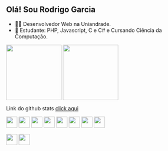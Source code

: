 ## Olá! Sou Rodrigo Garcia

- 👨‍💻 Desenvolvedor Web na Uniandrade.
- 🌱 Estudante: PHP, Javascript, C e C# e Cursando Ciência da Computação.

<div>
  <picture>
  <source 
    srcset="https://github-readme-stats.vercel.app/api?username=rodrigosrising&show_icons=true&theme=dracula&locale=PT-br&count_private=true"
    media="(prefers-color-scheme: dark)"
  />
  <source
    srcset="https://github-readme-stats.vercel.app/api?username=rodrigosrising&show_icons=true"
    media="(prefers-color-scheme: light), (prefers-color-scheme: no-preference)"
  />
  <source
    srcset="https://github-readme-stats.vercel.app/api?username=rodrigosrising&show_icons=true"
    media="(prefers-color-scheme: light), (prefers-color-scheme: no-preference)"
  />
  <img height = "150vh" align="center" src="https://github-readme-stats.vercel.app/api?username=rodrigosrising&show_icons=true" />
  </picture>

  <picture>
  <source 
    srcset="https://github-readme-stats.vercel.app/api/top-langs/?username=rodrigosrising&layout=compact&theme=dracula&locale=PT-br&count_private=true"
    media="(prefers-color-scheme: dark)"
  />
  <source
    srcset="https://github-readme-stats.vercel.app/api?username=rodrigosrising&show_icons=true"
    media="(prefers-color-scheme: light), (prefers-color-scheme: no-preference)"
  />
  <source
    srcset="https://github-readme-stats.vercel.app/api?username=rodrigosrising&show_icons=true"
    media="(prefers-color-scheme: light), (prefers-color-scheme: no-preference)"
  />
  <img height = "150vh" align="center" src="https://github-readme-stats.vercel.app/api?username=rodrigosrising&show_icons=true" />
  </picture>
</div>

Link do github stats <a href="https://github.com/anuraghazra/github-readme-stats/blob/master/readme.md#deploy-on-your-own-vercel-instance">click aqui</a>

<div style="display: inline_block">
  
  <img align="center" height = "30vh" src="https://cdn.jsdelivr.net/gh/devicons/devicon/icons/html5/html5-original.svg"/>
  <img align="center" height = "30vh" src="https://cdn.jsdelivr.net/gh/devicons/devicon/icons/css3/css3-original.svg"/>
  <img align="center" height = "30vh" src="https://cdn.jsdelivr.net/gh/devicons/devicon/icons/javascript/javascript-original.svg"/>
  <img align="center" height = "30vh" src="https://cdn.jsdelivr.net/gh/devicons/devicon/icons/c/c-original.svg"/>
  <img align="center" height = "30vh" src="https://cdn.jsdelivr.net/gh/devicons/devicon/icons/csharp/csharp-original.svg"/>
  <img align="center" height = "30vh" src="https://cdn.jsdelivr.net/gh/devicons/devicon/icons/dotnetcore/dotnetcore-original.svg"/>
  <img align="center" height = "30vh" src="https://cdn.jsdelivr.net/gh/devicons/devicon/icons/php/php-original.svg"/>
  <img align="center" height = "30vh" src="https://cdn.jsdelivr.net/gh/devicons/devicon/icons/wordpress/wordpress-original.svg"/>
  
</div>
<br>
<div>
  <a href="mailto:rodrigosrising@gmail.com" target="_blank"><img align="center" height = "30vh" src="https://img.shields.io/badge/Gmail-D14836?style=for-the-badge&logo=gmail&logoColor=white" target="_blank"/></a>
  <a href="https://www.linkedin.com/in/rodrigosrising" target="_blank"><img align="center" height = "30vh" src="https://img.shields.io/badge/LinkedIn-0077B5?style=for-the-badge&logo=linkedin&logoColor=white" target="_blank"/></a>
</div>
